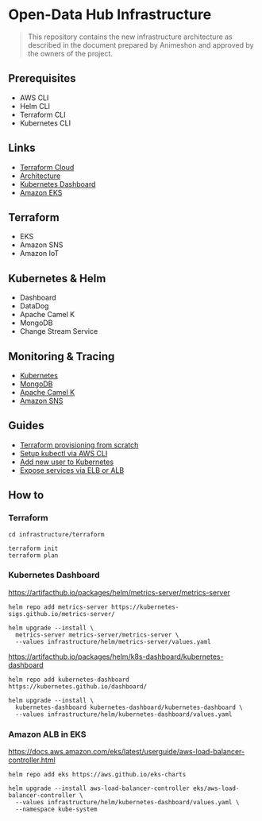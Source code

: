 # Open-Data Hub Infrastructure

> This repository contains the new infrastructure architecture as described in the document prepared by Animeshon and approved by the owners of the project.

## Prerequisites

- AWS CLI
- Helm CLI
- Terraform CLI
- Kubernetes CLI

## Links

- [Terraform Cloud](https://app.terraform.io/app/noi-digital/workspaces/opendatahub-v2)
- [Architecture]()
- [Kubernetes Dashboard](http://k8s-default-kubernet-62841e8dd0-301015478.eu-west-1.elb.amazonaws.com/)
- [Amazon EKS](https://eu-west-1.console.aws.amazon.com/eks/home?region=eu-west-1#/clusters/aws-main-eu-01)

## Terraform

- EKS
- Amazon SNS
- Amazon IoT

## Kubernetes & Helm

- Dashboard
- DataDog
- Apache Camel K
- MongoDB
- Change Stream Service

## Monitoring & Tracing

- [Kubernetes]()
- [MongoDB]()
- [Apache Camel K]()
- [Amazon SNS]()

## Guides

- [Terraform provisioning from scratch]()
- [Setup kubectl via AWS CLI]()
- [Add new user to Kubernetes]()
- [Expose services via ELB or ALB]()

## How to

### Terraform

```
cd infrastructure/terraform

terraform init
terraform plan
```

### Kubernetes Dashboard

https://artifacthub.io/packages/helm/metrics-server/metrics-server

```
helm repo add metrics-server https://kubernetes-sigs.github.io/metrics-server/
```

```
helm upgrade --install \
  metrics-server metrics-server/metrics-server \
  --values infrastructure/helm/metrics-server/values.yaml
```

https://artifacthub.io/packages/helm/k8s-dashboard/kubernetes-dashboard

```
helm repo add kubernetes-dashboard https://kubernetes.github.io/dashboard/
```

```
helm upgrade --install \
  kubernetes-dashboard kubernetes-dashboard/kubernetes-dashboard \
  --values infrastructure/helm/kubernetes-dashboard/values.yaml
```

### Amazon ALB in EKS

https://docs.aws.amazon.com/eks/latest/userguide/aws-load-balancer-controller.html

```
helm repo add eks https://aws.github.io/eks-charts
```

```
helm upgrade --install aws-load-balancer-controller eks/aws-load-balancer-controller \
  --values infrastructure/helm/kubernetes-dashboard/values.yaml \
  --namespace kube-system
```
